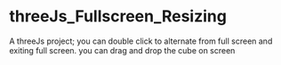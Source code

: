 # threeJs_Fullscreen_Resizing
A threeJs project; you can double click to alternate from full screen and exiting full screen. you can drag and drop the cube on screen

